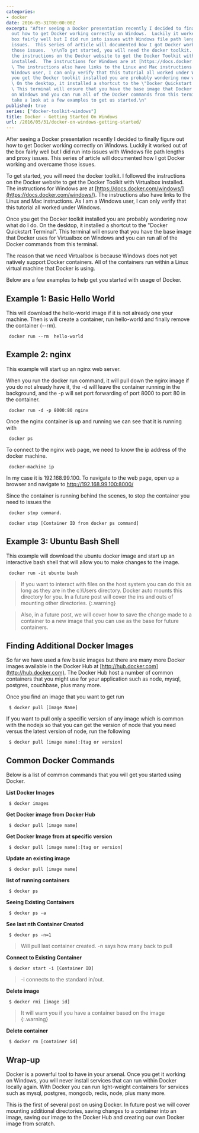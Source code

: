 ```yaml
---
categories:
- docker
date: 2016-05-31T00:00:00Z
excerpt: "After seeing a Docker presentation recently I decided to finally figure
  out how to get Docker working correctly on Windows.  Luckily it worked out of the
  box fairly well but I did run into issues with Windows file path lengths and proxy
  issues.  This series of article will documented how I got Docker working and overcame
  those issues.  \n\nTo get started, you will need the docker toolkit.  I followed
  the instructions on the Docker website to get the Docker Toolkit with Virtualbox
  installed.  The instructions for Windows are at [https://docs.docker.com/windows/](https://docs.docker.com/windows/).
  \ The instructions also have links to the Linux and Mac instructions.  As I am a
  Windows user, I can only verify that this tutorial all worked under Windows.  \n\nOnce
  you get the Docker toolkit installed you are probably wondering now what do I do.
  \ On the desktop, it installed a shortcut to the \"Docker Quickstart Terminal\".
  \ This terminal will ensure that you have the base image that Docker uses for Virtualbox
  on Windows and you can run all of the Docker commands from this terminal.\n\nLets
  take a look at a few examples to get us started.\n"
published: true
series: ["docker-toolkit-windows"]
title: Docker - Getting Started On Windows
url: /2016/05/31/docker-on-windows-getting-started/
---
```


After seeing a Docker presentation recently I decided to finally figure out how to get Docker working correctly on Windows.  Luckily it worked out of the box fairly well but I did run into issues with Windows file path lengths and proxy issues.  This series of article will documented how I got Docker working and overcame those issues.

To get started, you will need the docker toolkit.  I followed the instructions on the Docker website to get the Docker Toolkit with Virtualbox installed.  The instructions for Windows are at [https://docs.docker.com/windows/](https://docs.docker.com/windows/).  The instructions also have links to the Linux and Mac instructions.  As I am a Windows user, I can only verify that this tutorial all worked under Windows.  

Once you get the Docker toolkit installed you are probably wondering now what do I do.  On the desktop, it installed a shortcut to the "Docker Quickstart Terminal".  This terminal will ensure that you have the base image that Docker uses for Virtualbox on Windows and you can run all of the Docker commands from this terminal.  

The reason that we need Virtualbox is because Windows does not yet natively support Docker containers.  All of the containers run within a Linux virtual machine that Docker is using.  

Below are a few examples to help get you started with usage of Docker.  

## Example 1: Basic Hello World

This will download the hello-world image if it is not already one your machine.  Then is will create a container, run hello-world and finally remove the container (--rm).

     docker run --rm  hello-world

## Example 2: nginx

This example will start up an nginx web server.

When you run the docker run command, it will pull down the nginx image if you do not already have it, the -d will leave the container running in the background, and the -p will set port forwarding of port 8000 to port 80 in the container.

     docker run -d -p 8000:80 nginx

Once the nginx container is up and running we can see that it is running with

     docker ps

To connect to the nginx web page, we need to know the ip address of the docker machine.  

     docker-machine ip


In my case it is 192.168.99.100.  To navigate to the web page, open up a browser and navigate to http://192.168.99.100:8000/

Since the container is running behind the scenes, to stop the container you need to issues the

     docker stop command. 

     docker stop [Container ID from docker ps command]
     
## Example 3: Ubuntu Bash Shell

This example will download the ubuntu docker image and start up an interactive bash shell that will allow you to make changes to the image.


     docker run -it ubuntu bash

> If you want to interact with files on the host system you can do this as long as they are in the c:\Users directory.  Docker auto mounts this directory for you.  In a future post will cover the ins and outs of mounting other directories.
{:.warning}

> Also, in a future post, we will cover how to save the change made to a container to a new image that you can use as the base for future containers.

## Finding Additional Docker Images

So far we have used a few basic images but there are many more Docker images available in the Docker Hub at [http://hub.docker.com](http://hub.docker.com).  The Docker Hub host a number of common containers that you might use for your application such as node, mysql, postgres, couchbase, plus many more.   

Once you find an image that you want to get run

     $ docker pull [Image Name]

If you want to pull only a specific version of any image which is common with the nodejs so that you can get the version of node that you need versus the latest version of node, run the following

     $ docker pull [image name]:[tag or version]               
     
## Common Docker Commands

Below is a list of common commands that you will get you started using Docker.   

**List Docker Images**

     $ docker images

**Get Docker image from Docker Hub**

     $ docker pull [image name]
     
**Get Docker Image from at specific version**

     $ docker pull [image name]:[tag or version]               
                
**Update an existing image**

     $ docker pull [image name]
          
**list of running containers**

     $ docker ps

**Seeing Existing Containers**

     $ docker ps -a
     
**See last nth Container Created**

     $ docker ps -n=1
     
>Will pull last container created.  -n says how many back to pull
     
**Connect to Existing Container**

     $ docker start -i [Container ID]

>-i connects to the standard in/out.  

**Delete image**

     $ docker rmi [image id]

>It will warn you if you have a container based on the image
{:.warning}
          
**Delete container**

     $ docker rm [container id]       

## Wrap-up

Docker is a powerful tool to have in your arsenal.  Once you get it working on Windows, you will never install services that can run within Docker locally again.  With Docker you can run light-weight containers for services such as mysql, postgres, mongodb, redis, node, plus many more.  

This is the first of several post on using Docker.  In future post we will cover mounting additional directories, saving changes to a container into an image, saving our image to the Docker Hub and creating our own Docker image from scratch.  
